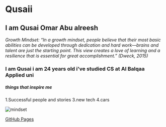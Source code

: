 # Qusaii

## I am Qusai Omar Abu alreesh

*Growth Mindset: “In a growth mindset, people believe that their most basic abilities can be developed through dedication and hard work—brains and talent are just the starting point. This view creates a love of learning and a resilience that is essential for great accomplishment.” (Dweck, 2015)*

### I am Qusai i am 24 years old i've studied CS at Al Balqaa Applied uni 

##### things that inspire me 

1.Successful people and stories
3.new tech
4.cars

![mindset](https://www.screwtheninetofive.com/wp-content/uploads/2020/01/Blog-Jan-9_-Featured.png)

[GitHub Pages](https://github.com/Qusaiq)
